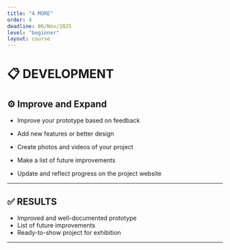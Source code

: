 ```yaml
---
title: "4 MORE"      
order: 4                      
deadline: 06/Nov/2025              
level: "beginner"            
layout: course                
---
```



# 📋 DEVELOPMENT

## ⚙️ Improve and Expand

- Improve your prototype based on feedback

- Add new features or better design

- Create photos and videos of your project

- Make a list of future improvements

- Update and reflect progress on the project website

---

## ✅ RESULTS

- Improved and well-documented prototype
- List of future improvements
- Ready-to-show project for exhibition

---
